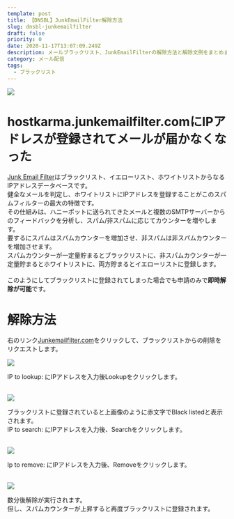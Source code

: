 ```yaml
---
template: post
title: 【DNSBL】JunkEmailFilter解除方法
slug: dnsbl-junkemailfilter
draft: false
priority: 0
date: 2020-11-17T13:07:09.249Z
description: メールブラックリスト、JunkEmailFilterの解除方法と解除文例をまとめました
category: メール配信
tags:
  - ブラックリスト
---
```

![](/media/junkemailfilter-title.png)

# hostkarma.junkemailfilter.comにIPアドレスが登録されてメールが届かなくなった

<a href="http://www.junkemailfilter.com/spam/home.html">Junk Email Filter</a>はブラックリスト、イエローリスト、ホワイトリストからなるIPアドレスデータベースです。 <br>健全なメールを判定し、ホワイトリストにIPアドレスを登録することがこのスパムフィルターの最大の特徴です。<br> その仕組みは、ハニーポットに送られてきたメールと複数のSMTPサーバーからのフィードバックを分析し、スパム/非スパムに応じてカウンターを増やします。<br>要するにスパムはスパムカウンターを増加させ、非スパムは非スパムカウンターを増加させます。<br> スパムカウンターが一定量貯まるとブラックリストに、非スパムカウンターが一定量貯まるとホワイトリストに、両方貯まるとイエローリストに登録します。<br><br>このようにしてブラックリストに登録されてしまった場合でも申請のみで<strong>即時解除が可能</strong>です。<br>

# 解除方法

右のリンク<a href="https://ipadmin.junkemailfilter.com/remove.php">Junkemailfilter.com</a>をクリックして、ブラックリストからの削除をリクエストします。

![](/media/junkemailfilter-1.png)

IP to lookup: にIPアドレスを入力後Lookupをクリックします。<br><br>

![](/media/junkemailfilter-2.png)

ブラックリストに登録されていると上画像のように赤文字でBlack listedと表示されます。<br>IP to search: にIPアドレスを入力後、Searchをクリックします。<br><br>

![](/media/junkemailfilter-3.png)

Ip to remove: にIPアドレスを入力後、Removeをクリックします。<br><br>

![](/media/junkemailfilter-4.png)

数分後解除が実行されます。 <br>但し、スパムカウンターが上昇すると再度ブラックリストに登録されます。